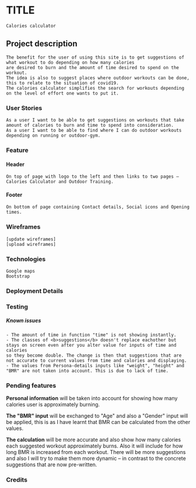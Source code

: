 # TITLE
    Calories calculator

## Project description
    The benefit for the user of using this site is to get suggestions of what workout to do depending on how many calories
    are desired to burn and the amount of time desired to spend on the workout. 
    The idea is also to suggest places where outdoor workouts can be done, this to relate to the situation of covid19.
    The calories calculator simplifies the search for workouts depending on the level of effort one wants to put it.

### User Stories
    As a user I want to be able to get suggestions on workouts that take amount of calories to burn and time to spend into consideration.
    As a user I want to be able to find where I can do outdoor workouts depending on running or outdoor-gym.

### Feature
#### Header
    On top of page with logo to the left and then links to two pages – Calories Calculator and Outdoor Training.

#### Footer
    On bottom of page containing Contact details, Social icons and Opening times.

    
### Wireframes
    [update wireframes]
    [upload wireframes]

### Technologies
    Google maps
    Bootstrap

### Deployment Details


### Testing
##### Known issues 
    - The amount of time in function "time" is not showing instantly.
    - The classes of <b>suggestions</b> doesn't replace eachother but stays on screen even after you alter value for inputs of time and calories
    so they become double. The change is then that suggestions that are not accurate to current values from time and calories and displaying.
    - The values from Persona-details inputs like "weight", "height" and "BMR" are not taken into account. This is due to lack of time.


### Pending features
 <b>Personal information</b> will be taken into account for showing how many calories user is approximately burning.

 <b>The "BMR" input</b> will be exchanged to "Age" and also a "Gender" input will be applied, this is as I have learnt that
 BMR can be calculated from the other values.

 <b>The calculation</b> will be more accurate and also show how many calories each suggested workout approximately burns.
 Also it will include for how long BMR is increased from each workout.
 There will be more suggestions and also I will try to make them more dynamic – in contrast to the concrete suggestions that
 are now pre-written.






### Credits





        